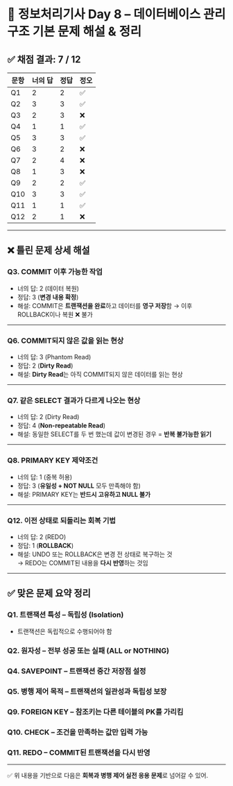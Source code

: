 
# 📘 정보처리기사 Day 8 – 데이터베이스 관리 구조 기본 문제 해설 & 정리

## ✅ 채점 결과: 7 / 12

| 문항 | 너의 답 | 정답 | 정오 |
|------|---------|------|------|
| Q1   | 2       | 2    | ✅ |
| Q2   | 3       | 3    | ✅ |
| Q3   | 2       | 3    | ❌ |
| Q4   | 1       | 1    | ✅ |
| Q5   | 3       | 3    | ✅ |
| Q6   | 3       | 2    | ❌ |
| Q7   | 2       | 4    | ❌ |
| Q8   | 1       | 3    | ❌ |
| Q9   | 2       | 2    | ✅ |
| Q10  | 3       | 3    | ✅ |
| Q11  | 1       | 1    | ✅ |
| Q12  | 2       | 1    | ❌ |

---

## ❌ 틀린 문제 상세 해설

### Q3. COMMIT 이후 가능한 작업
- 너의 답: 2 (데이터 복원)
- 정답: 3 (**변경 내용 확정**)  
- 해설: COMMIT은 **트랜잭션을 완료**하고 데이터를 **영구 저장**함 → 이후 ROLLBACK이나 복원 ❌ 불가

---

### Q6. COMMIT되지 않은 값을 읽는 현상
- 너의 답: 3 (Phantom Read)
- 정답: 2 (**Dirty Read**)  
- 해설: **Dirty Read**는 아직 COMMIT되지 않은 데이터를 읽는 현상

---

### Q7. 같은 SELECT 결과가 다르게 나오는 현상
- 너의 답: 2 (Dirty Read)
- 정답: 4 (**Non-repeatable Read**)  
- 해설: 동일한 SELECT를 두 번 했는데 값이 변경된 경우 = **반복 불가능한 읽기**

---

### Q8. PRIMARY KEY 제약조건
- 너의 답: 1 (중복 허용)
- 정답: 3 (**유일성 + NOT NULL** 모두 만족해야 함)  
- 해설: PRIMARY KEY는 **반드시 고유하고 NULL 불가**

---

### Q12. 이전 상태로 되돌리는 회복 기법
- 너의 답: 2 (REDO)
- 정답: 1 (**ROLLBACK**)  
- 해설: UNDO 또는 ROLLBACK은 변경 전 상태로 복구하는 것  
→ REDO는 COMMIT된 내용을 **다시 반영**하는 것임

---

## ✅ 맞은 문제 요약 정리

### Q1. 트랜잭션 특성 – 독립성 (Isolation)
- 트랜잭션은 독립적으로 수행되어야 함

### Q2. 원자성 – 전부 성공 또는 실패 (ALL or NOTHING)

### Q4. SAVEPOINT – 트랜잭션 중간 저장점 설정

### Q5. 병행 제어 목적 – 트랜잭션의 **일관성과 독립성 보장**

### Q9. FOREIGN KEY – 참조키는 **다른 테이블의 PK를 가리킴**

### Q10. CHECK – **조건을 만족하는 값만 입력 가능**

### Q11. REDO – COMMIT된 트랜잭션을 다시 반영

---

✅ 위 내용을 기반으로 다음은 **회복과 병행 제어 실전 응용 문제**로 넘어갈 수 있어.
